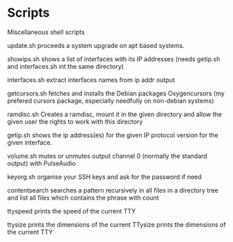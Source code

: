 # Scripts
Miscellaneous shell scripts

update.sh proceeds a system upgrade on apt based systems.

showips.sh shows a list of interfaces with its IP addresses (needs getip.sh and interfaces.sh int the same directory)

interfaces.sh extract interfaces names from ip addr output

getcursors.sh fetches and installs the Debian packages Oxygencursors (my prefered cursors package, especially needfully on non-debian systems)

ramdisc.sh Creates a ramdisc, mount it in the given directory and allow the given user the rights to work with this directory

getip.sh shows the ip address(es) for the given IP protocol version for the given interface.

volume.sh mutes or unmutes output channel 0 (normally the standard output) with PulseAudio

keyorg.sh organise your SSH keys and ask for the password if need

contentsearch searches a pattern recursively in all files in a directory tree and list all files which contains the phrase with count

ttyspeed prints the speed of the current TTY

ttysize prints the dimensions of the current TTysize prints the dimensions of the current TTY
